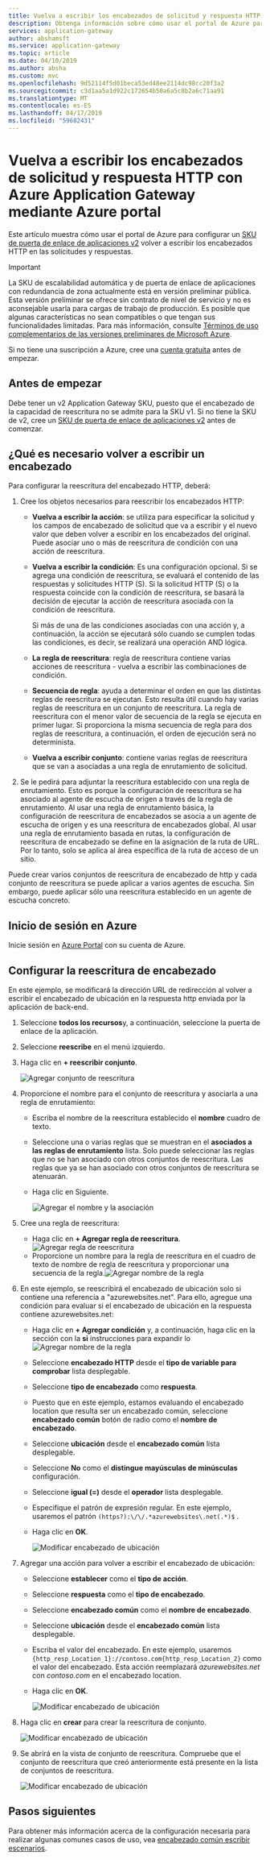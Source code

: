 ```yaml
---
title: Vuelva a escribir los encabezados de solicitud y respuesta HTTP con Azure Application Gateway mediante Azure portal | Microsoft Docs
description: Obtenga información sobre cómo usar el portal de Azure para configurar una puerta de enlace de aplicaciones de Azure para volver a escribir los encabezados HTTP en las solicitudes y respuestas que se pasa a través de la puerta de enlace
services: application-gateway
author: abshamsft
ms.service: application-gateway
ms.topic: article
ms.date: 04/10/2019
ms.author: absha
ms.custom: mvc
ms.openlocfilehash: 9d52114f5d01beca53ed48ee2114dc98cc20f3a2
ms.sourcegitcommit: c3d1aa5a1d922c172654b50a6a5c8b2a6c71aa91
ms.translationtype: MT
ms.contentlocale: es-ES
ms.lasthandoff: 04/17/2019
ms.locfileid: "59682431"
---
```

# <a name="rewrite-http-request-and-response-headers-with-azure-application-gateway---azure-portal"></a>Vuelva a escribir los encabezados de solicitud y respuesta HTTP con Azure Application Gateway mediante Azure portal

Este artículo muestra cómo usar el portal de Azure para configurar un [SKU de puerta de enlace de aplicaciones v2](<https://docs.microsoft.com/azure/application-gateway/application-gateway-autoscaling-zone-redundant>) volver a escribir los encabezados HTTP en las solicitudes y respuestas.

> [!IMPORTANT]
> La SKU de escalabilidad automática y de puerta de enlace de aplicaciones con redundancia de zona actualmente está en versión preliminar pública. Esta versión preliminar se ofrece sin contrato de nivel de servicio y no es aconsejable usarla para cargas de trabajo de producción. Es posible que algunas características no sean compatibles o que tengan sus funcionalidades limitadas. Para más información, consulte [Términos de uso complementarios de las versiones preliminares de Microsoft Azure](https://azure.microsoft.com/support/legal/preview-supplemental-terms/).

Si no tiene una suscripción a Azure, cree una [cuenta gratuita](https://azure.microsoft.com/free/?WT.mc_id=A261C142F) antes de empezar.

## <a name="before-you-begin"></a>Antes de empezar

Debe tener un v2 Application Gateway SKU, puesto que el encabezado de la capacidad de reescritura no se admite para la SKU v1. Si no tiene la SKU de v2, cree un [SKU de puerta de enlace de aplicaciones v2](<https://docs.microsoft.com/azure/application-gateway/tutorial-autoscale-ps>) antes de comenzar.

## <a name="what-is-required-to-rewrite-a-header"></a>¿Qué es necesario volver a escribir un encabezado

Para configurar la reescritura del encabezado HTTP, deberá:

1. Cree los objetos necesarios para reescribir los encabezados HTTP:

   - **Vuelva a escribir la acción**: se utiliza para especificar la solicitud y los campos de encabezado de solicitud que va a escribir y el nuevo valor que deben volver a escribir en los encabezados del original. Puede asociar uno o más de reescritura de condición con una acción de reescritura.

   - **Vuelva a escribir la condición**: Es una configuración opcional. Si se agrega una condición de reescritura, se evaluará el contenido de las respuestas y solicitudes HTTP (S). Si la solicitud HTTP (S) o la respuesta coincide con la condición de reescritura, se basará la decisión de ejecutar la acción de reescritura asociada con la condición de reescritura. 

     Si más de una de las condiciones asociadas con una acción y, a continuación, la acción se ejecutará sólo cuando se cumplen todas las condiciones, es decir, se realizará una operación AND lógica.

   - **La regla de reescritura**: regla de reescritura contiene varias acciones de reescritura - vuelva a escribir las combinaciones de condición.

   - **Secuencia de regla**: ayuda a determinar el orden en que las distintas reglas de reescritura se ejecutan. Esto resulta útil cuando hay varias reglas de reescritura en un conjunto de reescritura. La regla de reescritura con el menor valor de secuencia de la regla se ejecuta en primer lugar. Si proporciona la misma secuencia de regla para dos reglas de reescritura, a continuación, el orden de ejecución será no determinista.

   - **Vuelva a escribir conjunto**: contiene varias reglas de reescritura que se van a asociadas a una regla de enrutamiento de solicitud.

2. Se le pedirá para adjuntar la reescritura establecido con una regla de enrutamiento. Esto es porque la configuración de reescritura se ha asociado al agente de escucha de origen a través de la regla de enrutamiento. Al usar una regla de enrutamiento básica, la configuración de reescritura de encabezados se asocia a un agente de escucha de origen y es una reescritura de encabezados global. Al usar una regla de enrutamiento basada en rutas, la configuración de reescritura de encabezado se define en la asignación de la ruta de URL. Por lo tanto, solo se aplica al área específica de la ruta de acceso de un sitio.

Puede crear varios conjuntos de reescritura de encabezado de http y cada conjunto de reescritura se puede aplicar a varios agentes de escucha. Sin embargo, puede aplicar sólo una reescritura establecido en un agente de escucha concreto.

## <a name="sign-in-to-azure"></a>Inicio de sesión en Azure

Inicie sesión en [Azure Portal](https://portal.azure.com/) con su cuenta de Azure.

## <a name="configure-header-rewrite"></a>Configurar la reescritura de encabezado

En este ejemplo, se modificará la dirección URL de redirección al volver a escribir el encabezado de ubicación en la respuesta http enviada por la aplicación de back-end. 

1. Seleccione **todos los recursos**y, a continuación, seleccione la puerta de enlace de la aplicación.

2. Seleccione **reescribe** en el menú izquierdo.

3. Haga clic en **+ reescribir conjunto**. 

   ![Agregar conjunto de reescritura](media/rewrite-http-headers-portal/add-rewrite-set.png)

4. Proporcione el nombre para el conjunto de reescritura y asociarla a una regla de enrutamiento:

   - Escriba el nombre de la reescritura establecido el **nombre** cuadro de texto.
   - Seleccione una o varias reglas que se muestran en el **asociados a las reglas de enrutamiento** lista. Solo puede seleccionar las reglas que no se han asociado con otros conjuntos de reescritura. Las reglas que ya se han asociado con otros conjuntos de reescritura se atenuarán.
   - Haga clic en Siguiente.
   
     ![Agregar el nombre y la asociación](media/rewrite-http-headers-portal/name-and-association.png)

5. Cree una regla de reescritura:

   - Haga clic en **+ Agregar regla de reescritura**.![ Agregar regla de reescritura](media/rewrite-http-headers-portal/add-rewrite-rule.png)
   - Proporcione un nombre para la regla de reescritura en el cuadro de texto de nombre de regla de reescritura y proporcionar una secuencia de la regla.![Agregar nombre de la regla](media/rewrite-http-headers-portal/rule-name.png)

6. En este ejemplo, se reescribirá el encabezado de ubicación solo si contiene una referencia a "azurewebsites.net". Para ello, agregue una condición para evaluar si el encabezado de ubicación en la respuesta contiene azurewebsites.net:

   - Haga clic en **+ Agregar condición** y, a continuación, haga clic en la sección con la **si** instrucciones para expandir lo![ Agregar nombre de la regla](media/rewrite-http-headers-portal/add-condition.png)

   - Seleccione **encabezado HTTP** desde el **tipo de variable para comprobar** lista desplegable. 

   - Seleccione **tipo de encabezado** como **respuesta**.

   - Puesto que en este ejemplo, estamos evaluando el encabezado location que resulta ser un encabezado común, seleccione **encabezado común** botón de radio como el **nombre de encabezado**.

   - Seleccione **ubicación** desde el **encabezado común** lista desplegable.

   - Seleccione **No** como el **distingue mayúsculas de minúsculas** configuración.

   - Seleccione **igual (=)** desde el **operador** lista desplegable.

   - Especifique el patrón de expresión regular. En este ejemplo, usaremos el patrón `(https?):\/\/.*azurewebsites\.net(.*)$` .

   - Haga clic en **OK**.

     ![Modificar encabezado de ubicación](media/rewrite-http-headers-portal/condition.png)

7. Agregar una acción para volver a escribir el encabezado de ubicación:

   - Seleccione **establecer** como el **tipo de acción**.

   - Seleccione **respuesta** como el **tipo de encabezado**.

   - Seleccione **encabezado común** como el **nombre de encabezado**.

   - Seleccione **ubicación** desde el **encabezado común** lista desplegable.

   - Escriba el valor del encabezado. En este ejemplo, usaremos `{http_resp_Location_1}://contoso.com{http_resp_Location_2}` como el valor del encabezado. Esta acción reemplazará *azurewebsites.net* con *contoso.com* en el encabezado location.

   - Haga clic en **OK**.

     ![Modificar encabezado de ubicación](media/rewrite-http-headers-portal/action.png)

8. Haga clic en **crear** para crear la reescritura de conjunto.

   ![Modificar encabezado de ubicación](media/rewrite-http-headers-portal/create.png)

9. Se abrirá en la vista de conjunto de reescritura. Compruebe que el conjunto de reescritura que creó anteriormente está presente en la lista de conjuntos de reescritura.

   ![Modificar encabezado de ubicación](media/rewrite-http-headers-portal/rewrite-set-list.png)

## <a name="next-steps"></a>Pasos siguientes

Para obtener más información acerca de la configuración necesaria para realizar algunas comunes casos de uso, vea [encabezado común escribir escenarios](https://docs.microsoft.com/azure/application-gateway/rewrite-http-headers).

   

